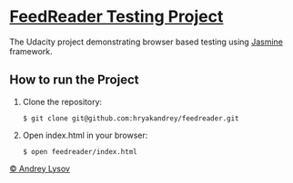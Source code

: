# [FeedReader Testing Project](https://github.com/udacity/frontend-nanodegree-feedreader)

The Udacity project demonstrating browser based testing using [Jasmine](http://jasmine.github.io/) framework.

## How to run the Project

1. Clone the repository:

    ```
    $ git clone git@github.com:hryakandrey/feedreader.git
    ```

2. Open index.html in your browser:

    ```
    $ open feedreader/index.html
    ```
    
[© Andrey Lysov](https://hryakandrey.github.io/)
